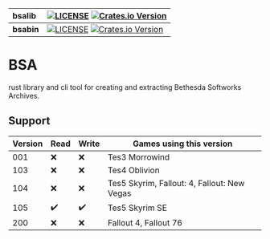 | bsalib | [![LICENSE](https://img.shields.io/crates/l/bsalib.svg)](LICENSE-MIT/APACHE) [![Crates.io Version](https://img.shields.io/crates/v/bsalib.svg)](https://crates.io/crates/bsalib) |
| :----- | --- |
| **bsabin** | [![LICENSE](https://img.shields.io/crates/l/bsabin.svg)](LICENSE-MIT/APACHE) [![Crates.io Version](https://img.shields.io/crates/v/bsabin.svg)](https://crates.io/crates/bsabin) |

# BSA

rust library and cli tool for creating and extracting Bethesda Softworks Archives.

## Support

| Version | Read | Write | Games using this version                    |
| ------- | ---- | ----- | ------------------------------------------- |
| 001     | :x:  | :x:   | Tes3 Morrowind                              |
| 103     | :x:  | :x:   | Tes4 Oblivion                               |
| 104     | :x:  | :x:   | Tes5 Skyrim, Fallout: 4, Fallout: New Vegas |
| 105     | ✔️    | ✔️     | Tes5 Skyrim SE                              |
| 200     | :x:  | :x:   | Fallout 4, Fallout 76                       |

